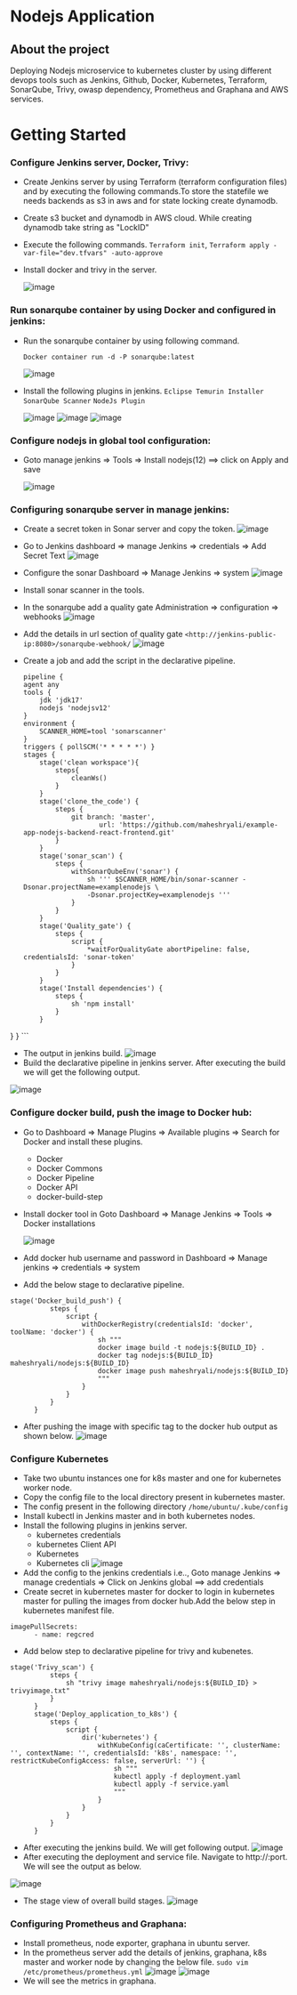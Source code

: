 # Nodejs Application 
## About the project
 Deploying Nodejs microservice to kubernetes cluster by using different devops tools such as
 Jenkins, Github, Docker, Kubernetes, Terraform, SonarQube, Trivy, owasp dependency, Prometheus and Graphana and  AWS services.

# Getting Started

### Configure Jenkins server, Docker, Trivy:
  * Create Jenkins server by using Terraform (terraform configuration files) and by executing the following commands.To store the statefile we needs backends as s3 in aws and for state locking create dynamodb.
  * Create s3 bucket and dynamodb in AWS cloud. While creating dynamodb take string as "LockID"
  * Execute the following commands.
    `Terraform init`,
  `Terraform apply -var-file="dev.tfvars" -auto-approve`
  
  * Install docker and trivy in the server.
   
    ![image](./Images/trivy.JPG)
### Run sonarqube container by using Docker and configured in jenkins:
  * Run the sonarqube container by using following command.
    
      `Docker container run -d -P sonarqube:latest`

    ![image](./Images/sonar_container.JPG)
  * Install the following plugins in jenkins.
        `Eclipse Temurin Installer`
        `SonarQube Scanner`
        `NodeJs Plugin`

    ![image](./Images/ecllipset.JPG)
    ![image](./Images/nodejs.JPG)
    ![image](./Images/sonarplugin.JPG)
### Configure nodejs in global tool configuration:
  * Goto manage jenkins => Tools => Install nodejs(12) ==> click on Apply and save

    ![image](./Images/nodejstool.JPG)

### Configuring sonarqube server in manage jenkins:
  * Create a secret token in Sonar server and copy the token.
    ![image](./Images/sonartoken.JPG)
  * Go to Jenkins dashboard => manage Jenkins => credentials => Add Secret Text 
    ![image](./Images/sonartokenjenkins.JPG) 
  * Configure the sonar Dashboard => Manage Jenkins => system
    ![image](./Images/sonarsystemmanagejenkins.JPG)
  * Install sonar scanner in the tools.

  * In the sonarqube add a quality gate 
    Administration => configuration => webhooks
     ![image](./Images/sonarwebhook.JPG)

  * Add the details in url section of quality gate
    `<http://jenkins-public-ip:8080>/sonarqube-webhook/`
     ![image](./Images/createwebhook.JPG)
  * Create a job and add the script in the declarative pipeline.
    ```
    pipeline {
    agent any
    tools {
        jdk 'jdk17'
        nodejs 'nodejsv12'
    }
    environment {
        SCANNER_HOME=tool 'sonarscanner'
    }
    triggers { pollSCM('* * * * *') }
    stages {
        stage('clean workspace'){
            steps{
                cleanWs()
            }
        }
        stage('clone_the_code') {
            steps {
                git branch: 'master',
                       url: 'https://github.com/maheshryali/example-app-nodejs-backend-react-frontend.git'
            }
        }
        stage('sonar_scan') {
            steps {
                withSonarQubeEnv('sonar') {
                    sh ''' $SCANNER_HOME/bin/sonar-scanner -Dsonar.projectName=examplenodejs \
                    -Dsonar.projectKey=examplenodejs '''
                }
            }
        }
        stage('Quality_gate') {
            steps {
                script {
                    *waitForQualityGate abortPipeline: false, credentialsId: 'sonar-token'
                }
            }
        }
        stage('Install dependencies') {
            steps {
                sh 'npm install'
            }
        }
}
}
    ```   
  * The output in jenkins build.
    ![image](./Images/sonarexecutionjenkins.JPG)
  * Build the declarative pipeline in jenkins server. After executing the build we will get the following output.

  ![image](./Images/sonaroutput.JPG)


### Configure docker build, push the image to Docker hub:
  * Go to Dashboard => Manage Plugins => Available plugins => Search for Docker and install these plugins.
    - Docker
    - Docker Commons
    - Docker Pipeline
    - Docker API
    - docker-build-step   
  * Install docker tool in Goto Dashboard => Manage Jenkins => Tools => Docker installations

    ![image](./Images/dockertool.JPG) 
  * Add docker hub username and password in Dashboard => Manage jenkins => credentials => system
  * Add the below stage to declarative pipeline.
  ```
  stage('Docker_build_push') {
            steps {
                script {
                    withDockerRegistry(credentialsId: 'docker', toolName: 'docker') {
                        sh """
                        docker image build -t nodejs:${BUILD_ID} .
                        docker tag nodejs:${BUILD_ID} maheshryali/nodejs:${BUILD_ID}
                        docker image push maheshryali/nodejs:${BUILD_ID}
                        """
                    }
                }
            }
        }
  ```
  * After pushing the image with specific tag to the docker hub output as shown below.
    ![image](./Images/dockerhub.JPG)

### Configure Kubernetes
  * Take two ubuntu instances one for k8s master and one for kubernetes worker node.
  * Copy the config file to the local directory present in kubernetes master.
  * The config present in the following directory
  `/home/ubuntu/.kube/config`
  * Install kubectl in Jenkins master and in both kubernetes nodes.
  * Install the following plugins in jenkins server.
    - kubernetes credentials
    - kubernetes Client API
    - Kubernetes 
    - Kubernetes cli
    ![image](./Images/kubernetesplugin.JPG)
  * Add the config to the jenkins credentials i.e.., Goto manage Jenkins => manage credentials => Click on Jenkins global ==> add credentials
  * Create secret in kubernetes master for docker to login in kubernetes master for pulling the images from docker hub.Add the below step in kubernetes manifest file.
  ```
  imagePullSecrets:
        - name: regcred 
  ```
    
  * Add below step to declarative pipeline for trivy and kubenetes.
  ```
  stage('Trivy_scan') {
            steps {
                sh "trivy image maheshryali/nodejs:${BUILD_ID} > trivyimage.txt"
            }
        }
        stage('Deploy_application_to_k8s') {
            steps {
                script {
                    dir('kubernetes') {
                        withKubeConfig(caCertificate: '', clusterName: '', contextName: '', credentialsId: 'k8s', namespace: '', restrictKubeConfigAccess: false, serverUrl: '') {
                            sh """
                            kubectl apply -f deployment.yaml
                            kubectl apply -f service.yaml
                            """
                        }
                    }
                }
            }
        }
  ```
  * After executing the jenkins build. We will get following output.
    ![image](./Images/k8sjenkinsoutput.JPG)
  * After executing the deployment and service file. Navigate to http://<ipaddress>:port. We will see the output as below.

   ![image](./Images/applicationoutput.JPG)

  * The stage view of overall build stages.
  ![image](./Images/buildstages.JPG)

### Configuring Prometheus and Graphana:
  * Install prometheus, node exporter, graphana in ubuntu server.
  * In the prometheus server add the details of jenkins, graphana, k8s master and worker node by changing the below file. `sudo vim /etc/prometheus/prometheus.yml`
  ![image](./Images/Configsprometheus.JPG)
  ![image](./Images/prometheusinterface.JPG)
  * We will see the metrics in graphana.
    
    


    
